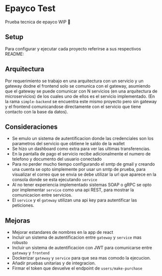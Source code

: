 # Epayco Test
Prueba tecnica de epayco WIP 🚧

## Setup
Para configurar y ejecutar cada proyecto referirse a sus respectivos README:

## Arquitectura
Por requerimiento se trabajo en una arquitectura con un servicio y un gateway dodne el frontend solo se comunica con el gateway, asumiendo que el gateway se puede comunicar con N servicios (en una arquitectura de microservicios) de los cuales uno de ellos es el servicio implementado. (En la rama `simple-backend` se encuentra este mismo proyecto pero sin gateway y el frontend comunicandose directamente con el servicio que tiene contacto con la base da datos).


## Consideraciones
* Se emulo un sistema de autentificacion donde las credenciales son los parametros del servicio que obtiene le saldo de la wallet
* Se hizo un dashboard como extra para ver las ultimas transferencias.
* En la pantalla de pago el servicio recibe adicionalmente el numero de telefono y documento del usuario conectado
* Para no perder mucho tiempo configurando el smtp de gmail y creando una cuenta se opto simplemente por usar un smtp de prueba, para visualizar el correo que se envia se debe utilizar la url que aparece en la consola donde se esta ejecutando `service`
* Al no tener experiencia implementado sistemas SOAP o gRPC se opto por implementar `service` como una api REST, para mostrar la comunicacion entre servicios.
* El `service` y el `gateway` utilizan una api key para autentificar las peticiones.


## Mejoras
* Mejorar estandares de nombres en la app de react
* Incluir un sistema de autentificacion entre `gateway` y `service` mas robusto
* Incluir un sistema de autentificacion con JWT para comunicarse entre `gateway` y `frontend`
* Dockerizar `gateway` y `service` para que sea mas comodo la ejecucion.
* Añadir pruebas unitarias y de integracion.
* Firmar el token que devuelve el endpoint de `users/make-purchase`
